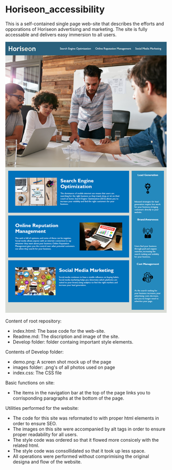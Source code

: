# Horiseon_accessibility

  This is a self-contained single page web-site that describes the efforts and opporations of Horiseon advertising and marketing.  The site is fully accessable and delivers easy immersion to all users.
  
  ![This is an image of the web-site](Develop/demo.png)

Content of root repository:
  - index.html: The base code for the web-site.
  - Readme.md: The discription and image of the site.
  - Develop folder: folder containg important style elements.
  
Contents of Develop folder:

  - demo.png: A screen shot mock up of the page
  - images folder: .png's of all photos used on page
  - index.css: The CSS file
  
Basic functions on site:

  - The items in the navigation bar at the top of the page links you to corrisponding paragraphs at the bottom of the page.
  
Utilities performed for the website:

  - The code for this site was reformated to with proper html elements in order to ensure SEO.
  - The images on this site were accompanied by alt tags in order to ensure proper readability for all users.
  - The style code was ordered so that it flowed more consicely with the related html.  
  - The style code was consollidated so that it took up less space.
  - All operations were performed without comprimising the original designa and flow of the website.
  
  
  
